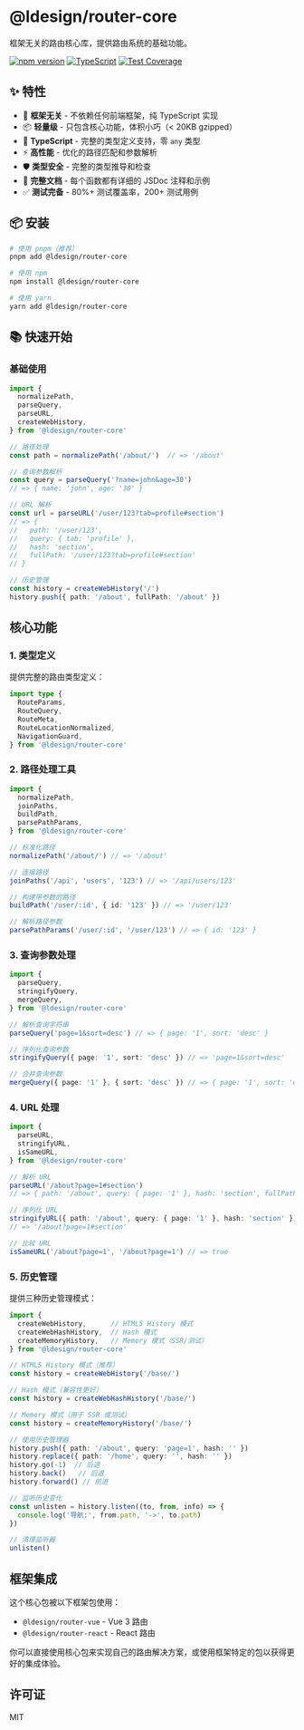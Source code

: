 # @ldesign/router-core

框架无关的路由核心库，提供路由系统的基础功能。

[![npm version](https://img.shields.io/npm/v/@ldesign/router-core.svg)](https://www.npmjs.com/package/@ldesign/router-core)
[![TypeScript](https://img.shields.io/badge/TypeScript-5.7+-blue.svg)](https://www.typescriptlang.org/)
[![Test Coverage](https://img.shields.io/badge/coverage-80%25-green.svg)](https://github.com/ldesign/ldesign)

## ✨ 特性

- 🎯 **框架无关** - 不依赖任何前端框架，纯 TypeScript 实现
- 📦 **轻量级** - 只包含核心功能，体积小巧（< 20KB gzipped）
- 🔧 **TypeScript** - 完整的类型定义支持，零 `any` 类型
- ⚡ **高性能** - 优化的路径匹配和参数解析
- 🛡️ **类型安全** - 完整的类型推导和检查
- 📝 **完整文档** - 每个函数都有详细的 JSDoc 注释和示例
- ✅ **测试完备** - 80%+ 测试覆盖率，200+ 测试用例

## 📦 安装

```bash
# 使用 pnpm（推荐）
pnpm add @ldesign/router-core

# 使用 npm
npm install @ldesign/router-core

# 使用 yarn
yarn add @ldesign/router-core
```

## 📚 快速开始

### 基础使用

```typescript
import {
  normalizePath,
  parseQuery,
  parseURL,
  createWebHistory,
} from '@ldesign/router-core'

// 路径处理
const path = normalizePath('/about/')  // => '/about'

// 查询参数解析
const query = parseQuery('?name=john&age=30')
// => { name: 'john', age: '30' }

// URL 解析
const url = parseURL('/user/123?tab=profile#section')
// => {
//   path: '/user/123',
//   query: { tab: 'profile' },
//   hash: 'section',
//   fullPath: '/user/123?tab=profile#section'
// }

// 历史管理
const history = createWebHistory('/')
history.push({ path: '/about', fullPath: '/about' })
```

## 核心功能

### 1. 类型定义

提供完整的路由类型定义：

```typescript
import type {
  RouteParams,
  RouteQuery,
  RouteMeta,
  RouteLocationNormalized,
  NavigationGuard,
} from '@ldesign/router-core'
```

### 2. 路径处理工具

```typescript
import {
  normalizePath,
  joinPaths,
  buildPath,
  parsePathParams,
} from '@ldesign/router-core'

// 标准化路径
normalizePath('/about/') // => '/about'

// 连接路径
joinPaths('/api', 'users', '123') // => '/api/users/123'

// 构建带参数的路径
buildPath('/user/:id', { id: '123' }) // => '/user/123'

// 解析路径参数
parsePathParams('/user/:id', '/user/123') // => { id: '123' }
```

### 3. 查询参数处理

```typescript
import {
  parseQuery,
  stringifyQuery,
  mergeQuery,
} from '@ldesign/router-core'

// 解析查询字符串
parseQuery('page=1&sort=desc') // => { page: '1', sort: 'desc' }

// 序列化查询参数
stringifyQuery({ page: '1', sort: 'desc' }) // => 'page=1&sort=desc'

// 合并查询参数
mergeQuery({ page: '1' }, { sort: 'desc' }) // => { page: '1', sort: 'desc' }
```

### 4. URL 处理

```typescript
import {
  parseURL,
  stringifyURL,
  isSameURL,
} from '@ldesign/router-core'

// 解析 URL
parseURL('/about?page=1#section')
// => { path: '/about', query: { page: '1' }, hash: 'section', fullPath: '/about?page=1#section' }

// 序列化 URL
stringifyURL({ path: '/about', query: { page: '1' }, hash: 'section' })
// => '/about?page=1#section'

// 比较 URL
isSameURL('/about?page=1', '/about?page=1') // => true
```

### 5. 历史管理

提供三种历史管理模式：

```typescript
import {
  createWebHistory,      // HTML5 History 模式
  createWebHashHistory,  // Hash 模式
  createMemoryHistory,   // Memory 模式（SSR/测试）
} from '@ldesign/router-core'

// HTML5 History 模式（推荐）
const history = createWebHistory('/base/')

// Hash 模式（兼容性更好）
const history = createWebHashHistory('/base/')

// Memory 模式（用于 SSR 或测试）
const history = createMemoryHistory('/base/')

// 使用历史管理器
history.push({ path: '/about', query: 'page=1', hash: '' })
history.replace({ path: '/home', query: '', hash: '' })
history.go(-1)  // 后退
history.back()   // 后退
history.forward() // 前进

// 监听历史变化
const unlisten = history.listen((to, from, info) => {
  console.log('导航:', from.path, '->', to.path)
})

// 清理监听器
unlisten()
```

## 框架集成

这个核心包被以下框架包使用：

- `@ldesign/router-vue` - Vue 3 路由
- `@ldesign/router-react` - React 路由

你可以直接使用核心包来实现自己的路由解决方案，或使用框架特定的包以获得更好的集成体验。

## 许可证

MIT

